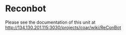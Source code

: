 # Reconbot

Please see the documentation of this unit at http://134.130.201.115:3030/projects/coar/wiki/ReConBot
